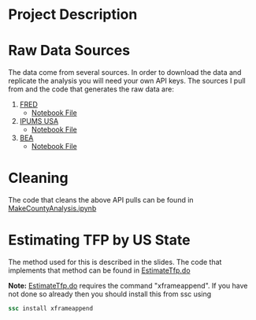 # Project Description

# Raw Data Sources
The data come from several sources. In order to download the data and replicate the analysis you will need your own API keys. The sources I pull from and the code that generates the raw data are:
1. [FRED](https://fred.stlouisfed.org/)
    * [Notebook File](code/FredPull.ipynb)
2. [IPUMS USA](https://usa.ipums.org/usa/)
    * [Notebook File](code/IpumsPull.ipynb)
3. [BEA](https://www.bea.gov/)
    * [Notebook File](code/BeaPull.ipynb)

# Cleaning
The code that cleans the above API pulls can be found in [MakeCountyAnalysis.ipynb](code/MakeCountyAnalysis.ipynb)

# Estimating TFP by US State
The method used for this is described in the slides. The code that implements that method can be found in
[EstimateTfp.do](code/EstimateTfp.do)

**Note:** [EstimateTfp.do](code/EstimateTfp.do) requires the command "xframeappend". If you have not
done so already then you should install this from ssc using
```Stata
ssc install xframeappend
```
